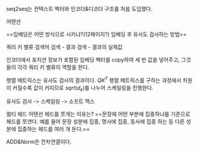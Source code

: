 
seq2seq는 컨텍스트 벡터와 인코더&디코더 구조를 처음 도입했다.

어텐션

==임베딩은 어떤 방식으로 시키냐?(12페이지?)
임베딩 후 유사도 검사하는 방법==

쿼리 키 벨류
검색어 검색 - 결과 검색 - 결과의 실제값

인코더에서 포지션 정보가 포함된 임베딩 벡터를 copy하여 세 번 값을 넣어주고, 그것들이 각각 쿼리 키 벨류의 역할을 한다.

행렬 메트릭스는 유사도 검사의 결과이다.
$QK^T$
	행렬 메트릭스를 구하는 과정에서 차원이 커질수록 값이 커지므로 $sqrt(d_k)$를 나누어 스케일링을 진행한다.

유사도 검사 -> 스케일링 -> 소프트 맥스

멀티 헤드 어텐션
	헤드를 쪼개는 이유는?
		==문장에 어떤 부분에 집중하냐를 기준으로 헤드를 쪼갠다.
		예를 들어 문장 성분에 집중, 명사에 집중, 동사에 집중 하는 등 다른 성분에 집중하는 헤드를 여러 개 둔다.==

ADD&Norm은 잔차연결이다.